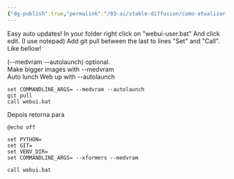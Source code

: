 ```yaml
---
{"dg-publish":true,"permalink":"/03-ai/stable-diffusion/como-atualizar-a1111/","noteIcon":""}
---
```


Easy auto updates! In your folder right click on "webui-user.bat" And click edit. (I use notepad) Add git pull between the last to lines "Set" and "Call". Like bellow!

(--medvram --autolaunch) optional.  
Make bigger images with --medvram  
Auto lunch Web up with --autolaunch

```shell
set COMMANDLINE_ARGS= --medvram --autolaunch
git pull
call webui.bat
```

Depois retorna para 

```shell
@echo off

set PYTHON=
set GIT=
set VENV_DIR=
set COMMANDLINE_ARGS= --xformers --medvram

call webui.bat

```